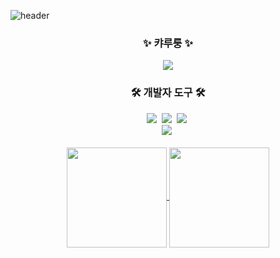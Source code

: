 ![header](https://capsule-render.vercel.app/api?type=waving&color=6994CDEE&text=&animation=twinkling&height=200)

<!--타이틀 부분-->
<h3 align="center">✨ 캬루룽 ✨</h3>
<div align="center">
  <img src="https://gbf.wiki/images/thumb/9/9b/Npc_zoom_3040216000_01.png/720px-Npc_zoom_3040216000_01.png?20190529082608" />
</div>

<!--내용 부분-->
<h3 align="center">🛠 개발자 도구 🛠</h3>
<div align="center">
  <img src="https://img.shields.io/badge/github-181717.svg?style=for-the-badge&logo=github&logoColor=white" />&nbsp
  <img src="https://img.shields.io/badge/VSCode-2C2C32.svg?style=for-the-badge&logo=visual-studio-code&logoColor=22ABF3" />&nbsp
  <img src="https://img.shields.io/badge/adobe%20photoshop-08253c.svg?style=for-the-badge&logo=adobe%20photoshop&logoColor=37abff" />&nbsp
</div>

<div align="center">
  <img src="https://img.shields.io/badge/Intellij%20IDEA-1A7CEB.svg?style=for-the-badge&logo=Intellij%20IDEA&logoColor=000000" />&nbsp
</div>

<br>

<!--통계 부분-->
<div align="center">
  <a href="https://github.com/anuraghazra/github-readme-stats">
    <img height=160 align="center" src="https://github-readme-stats.vercel.app/api?username=Kyarurung&langs_count=8&show_icons=true&theme=dark#gh-dark-mode-only(https://github.com/anuraghazra/github-readme-stats#gh-dark-mode-only)", src="https://github-readme-stats.vercel.app/api?username=Kyarurung&langs_count=8&show_icons=true&theme=default#gh-light-mode-only(https://github.com/anuraghazra/github-readme-stats#gh-light-mode-only)" />
  </a>
  <a href="https://github.com/anuraghazra/convoychat">
    <img height=160 align="center" src="https://github-readme-stats.vercel.app/api/top-langs?username=Kyarurung&layout=compact&langs_count=8&show_icons=true&theme=dark#gh-dark-mode-only(https://github.com/anuraghazra/github-readme-stats#gh-dark-mode-only)", src="https://github-readme-stats.vercel.app/api/top-langs?username=Kyarurung&layout=compact&langs_count=8&show_icons=true&theme=default#gh-light-mode-only(https://github.com/anuraghazra/github-readme-stats#gh-light-mode-only)" />
  </a>
</div>
